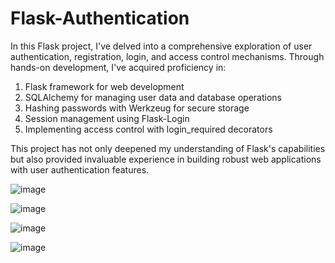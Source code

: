 # Flask-Authentication
In this Flask project, I've delved into a comprehensive exploration of user authentication, registration, login, and access control mechanisms. Through hands-on development, I've acquired proficiency in:

1. Flask framework for web development
2. SQLAlchemy for managing user data and database operations
3. Hashing passwords with Werkzeug for secure storage
4. Session management using Flask-Login
5. Implementing access control with login_required decorators

This project has not only deepened my understanding of Flask's capabilities but also provided invaluable experience in building robust web applications with user authentication features.

![image](https://github.com/HamzaK7329/Flask-Authentication/assets/87691122/21dcc884-fdb3-48b2-8394-1e5bd87c9f13)

![image](https://github.com/HamzaK7329/Flask-Authentication/assets/87691122/8cf4bc64-d5f4-4528-9944-10f620877b4c)

![image](https://github.com/HamzaK7329/Flask-Authentication/assets/87691122/6594e659-b672-46bd-bf2c-9b4a713a6b34)

![image](https://github.com/HamzaK7329/Flask-Authentication/assets/87691122/18f9b518-db4b-4b4b-a11e-07fb86e27700)

